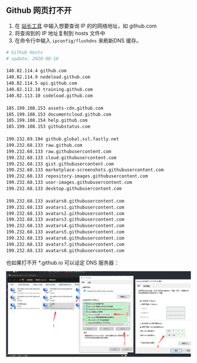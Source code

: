 ## Github 网页打不开

1. 在 [站长工具](http://tool.chinaz.com/) 中输入想要查询 IP 的的网络地址，如 github.com
2. 将查询到的 IP 地址复制到 hosts 文件中
3. 在命令行中输入 `ipconfig/flushdns` 来刷新DNS 缓存。

```bash
# Github Hosts
# update: 2020-08-16

140.82.114.4 github.com
140.82.114.9 nodeload.github.com
140.82.114.5 api.github.com
140.82.112.18 training.github.com
140.82.113.10 codeload.github.com

185.199.108.153 assets-cdn.github.com
185.199.108.153 documentcloud.github.com
185.199.108.154 help.github.com
185.199.108.153 githubstatus.com

199.232.69.194 github.global.ssl.fastly.net
199.232.68.133 raw.github.com
199.232.68.133 raw.githubusercontent.com
199.232.68.133 cloud.githubusercontent.com
199.232.68.133 gist.githubusercontent.com
199.232.68.133 marketplace-screenshots.githubusercontent.com
199.232.68.133 repository-images.githubusercontent.com
199.232.68.133 user-images.githubusercontent.com
199.232.68.133 desktop.githubusercontent.com

199.232.68.133 avatars0.githubusercontent.com
199.232.68.133 avatars1.githubusercontent.com
199.232.68.133 avatars2.githubusercontent.com
199.232.68.133 avatars3.githubusercontent.com
199.232.68.133 avatars4.githubusercontent.com
199.232.68.133 avatars5.githubusercontent.com
199.232.68.133 avatars6.githubusercontent.com
199.232.68.133 avatars7.githubusercontent.com
199.232.68.133 avatars8.githubusercontent.com
```

也如果打不开 *.github.io 可以设定 DNS 服务器：

![](https://raw.githubusercontent.com/Soanguy/imgbak/master/img/github-dns.png)